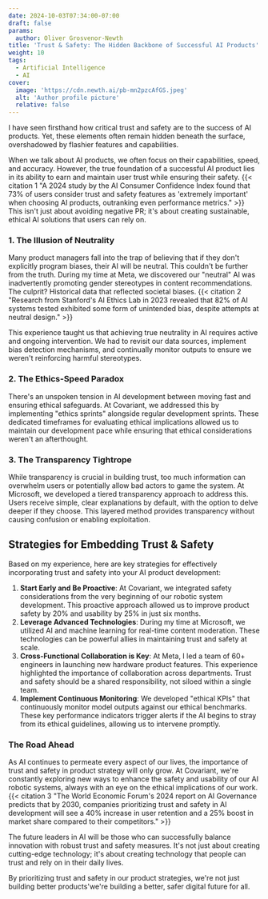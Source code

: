 ```yaml
---
date: 2024-10-03T07:34:00-07:00
draft: false
params:
  author: Oliver Grosvenor-Newth
title: 'Trust & Safety: The Hidden Backbone of Successful AI Products'
weight: 10
tags:
  - Artificial Intelligence
  - AI
cover:
  image: 'https://cdn.newth.ai/pb-mn2pzcAfGS.jpeg'
  alt: 'Author profile picture'
  relative: false
---
```


I have seen firsthand how critical trust and safety are to the success of AI products. Yet, these
elements often remain hidden beneath the surface, overshadowed by flashier features and
capabilities.

When we talk about AI products, we often focus on their capabilities, speed, and accuracy. However,
the true foundation of a successful AI product lies in its ability to earn and maintain user trust
while ensuring their safety.
{{< citation 1 "A 2024 study by the AI Consumer Confidence Index found that 73% of users consider trust and safety features as 'extremely important' when choosing AI products, outranking even performance metrics." >}}
This isn't just about avoiding negative PR; it's about creating sustainable, ethical AI solutions
that users can rely on.

### 1. The Illusion of Neutrality

Many product managers fall into the trap of believing that if they don't explicitly program biases,
their AI will be neutral. This couldn't be further from the truth. During my time at Meta, we
discovered our "neutral" AI was inadvertently promoting gender stereotypes in content
recommendations. The culprit? Historical data that reflected societal biases.
{{< citation 2 "Research from Stanford's AI Ethics Lab in 2023 revealed that 82% of AI systems tested exhibited some form of unintended bias, despite attempts at neutral design." >}}

This experience taught us that achieving true neutrality in AI requires active and ongoing
intervention. We had to revisit our data sources, implement bias detection mechanisms, and
continually monitor outputs to ensure we weren't reinforcing harmful stereotypes.

### 2. The Ethics-Speed Paradox

There's an unspoken tension in AI development between moving fast and ensuring ethical safeguards.
At Covariant, we addressed this by implementing "ethics sprints" alongside regular development
sprints. These dedicated timeframes for evaluating ethical implications allowed us to maintain our
development pace while ensuring that ethical considerations weren't an afterthought.

### 3. The Transparency Tightrope

While transparency is crucial in building trust, too much information can overwhelm users or
potentially allow bad actors to game the system. At Microsoft, we developed a tiered transparency
approach to address this. Users receive simple, clear explanations by default, with the option to
delve deeper if they choose. This layered method provides transparency without causing confusion or
enabling exploitation.

## Strategies for Embedding Trust & Safety

Based on my experience, here are key strategies for effectively incorporating trust and safety into
your AI product development:

1.  **Start Early and Be Proactive**: At Covariant, we integrated safety considerations from the
    very beginning of our robotic system development. This proactive approach allowed us to improve
    product safety by 20% and usability by 25% in just six months.
2.  **Leverage Advanced Technologies**: During my time at Microsoft, we utilized AI and machine
    learning for real-time content moderation. These technologies can be powerful allies in
    maintaining trust and safety at scale.
3.  **Cross-Functional Collaboration is Key**: At Meta, I led a team of 60+ engineers in launching
    new hardware product features. This experience highlighted the importance of collaboration
    across departments. Trust and safety should be a shared responsibility, not siloed within a
    single team.
4.  **Implement Continuous Monitoring**: We developed "ethical KPIs" that continuously monitor model
    outputs against our ethical benchmarks. These key performance indicators trigger alerts if the
    AI begins to stray from its ethical guidelines, allowing us to intervene promptly.

### The Road Ahead

As AI continues to permeate every aspect of our lives, the importance of trust and safety in product
strategy will only grow. At Covariant, we're constantly exploring new ways to enhance the safety and
usability of our AI robotic systems, always with an eye on the ethical implications of our work.
{{< citation 3 "The World Economic Forum's 2024 report on AI Governance predicts that by 2030, companies prioritizing trust and safety in AI development will see a 40% increase in user retention and a 25% boost in market share compared to their competitors." >}}

The future leaders in AI will be those who can successfully balance innovation with robust trust and
safety measures. It's not just about creating cutting-edge technology; it's about creating
technology that people can trust and rely on in their daily lives.

By prioritizing trust and safety in our product strategies, we're not just building better
products'we're building a better, safer digital future for all.
